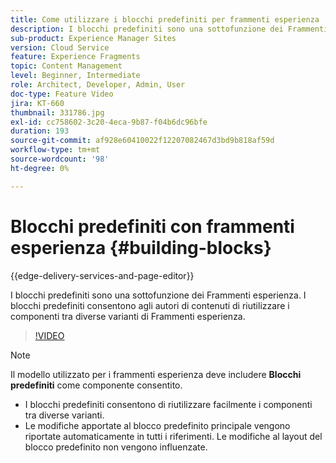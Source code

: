 ```yaml
---
title: Come utilizzare i blocchi predefiniti per frammenti esperienza
description: I blocchi predefiniti sono una sottofunzione dei Frammenti esperienza che consente di riutilizzare i componenti creati tra diverse varianti di Frammenti esperienza.
sub-product: Experience Manager Sites
version: Cloud Service
feature: Experience Fragments
topic: Content Management
level: Beginner, Intermediate
role: Architect, Developer, Admin, User
doc-type: Feature Video
jira: KT-660
thumbnail: 331786.jpg
exl-id: cc758602-3c20-4eca-9b87-f04b6dc96bfe
duration: 193
source-git-commit: af928e60410022f12207082467d3bd9b818af59d
workflow-type: tm+mt
source-wordcount: '98'
ht-degree: 0%

---
```


# Blocchi predefiniti con frammenti esperienza {#building-blocks}

{{edge-delivery-services-and-page-editor}}

I blocchi predefiniti sono una sottofunzione dei Frammenti esperienza. I blocchi predefiniti consentono agli autori di contenuti di riutilizzare i componenti tra diverse varianti di Frammenti esperienza.

>[!VIDEO](https://video.tv.adobe.com/v/331786?quality=12&learn=on)

>[!NOTE]
>
> Il modello utilizzato per i frammenti esperienza deve includere **Blocchi predefiniti** come componente consentito.

* I blocchi predefiniti consentono di riutilizzare facilmente i componenti tra diverse varianti.
* Le modifiche apportate al blocco predefinito principale vengono riportate automaticamente in tutti i riferimenti. Le modifiche al layout del blocco predefinito non vengono influenzate.
